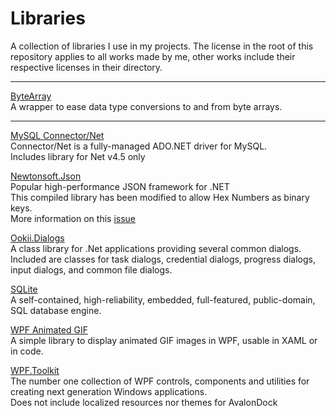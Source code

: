# Libraries
A collection of libraries I use in my projects.
The license in the root of this repository applies to all works made by me, other works include their respective licenses in their directory.


---
[ByteArray](https://github.com/Solybum/Libraries/tree/master/ByteArray)  
A wrapper to ease data type conversions to and from byte arrays.  

---

[MySQL Connector/Net](https://dev.mysql.com/downloads/connector/net/)  
Connector/Net is a fully-managed ADO.NET driver for MySQL.  
Includes library for Net v4.5 only  

[Newtonsoft.Json](https://github.com/JamesNK/Newtonsoft.Json)  
Popular high-performance JSON framework for .NET  
This compiled library has been modified to allow Hex Numbers as binary keys.  
More information on this [issue](https://github.com/JamesNK/Newtonsoft.Json/issues/1239)  

[Ookii.Dialogs](http://www.ookii.org/software/dialogs/)  
A class library for .Net applications providing several common dialogs. Included are classes for task dialogs, credential dialogs, progress dialogs, input dialogs, and common file dialogs.  

[SQLite](https://www.sqlite.org/)  
A self-contained, high-reliability, embedded, full-featured, public-domain, SQL database engine.  

[WPF Animated GIF](https://github.com/XamlAnimatedGif/WpfAnimatedGif)  
A simple library to display animated GIF images in WPF, usable in XAML or in code.  

[WPF.Toolkit](http://wpftoolkit.codeplex.com/)  
The number one collection of WPF controls, components and utilities for creating next generation Windows applications.  
Does not include localized resources nor themes for AvalonDock  
